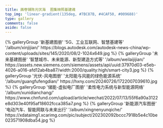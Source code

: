 ```yaml
---
title: 画卷铺陈光伏海  图集映照基建魂
top_img: 'linear-gradient(135deg, #7BC87B, #4CAF50, #009688)'
type: gallery
comments: false
aside: false
---
```

<div class="gallery-group-main">
  {% galleryGroup '新基建图册' '5G、工业互联网、智慧基建等' '/album/xinjijian/' https://blogs.autodesk.com/autodesk-news-china/wp-content/uploads/sites/145/2020/08/2-1024x649.jpg %}
  {% galleryGroup '未来基建图册' '智慧城市、未来能源、新型建造方式等' '/album/weilaijijian/' https://assets.new.siemens.com/siemens/assets/api/uuid:37970d03-e5eb-4026-a016-afd12ab4ba87/width:2000/quality:high/smart-city3.jpg %}
  {% galleryGroup '光伏-风电图册' '太阳能与风能的绿色能源系统' '/album/guangfufengdian/' https://hxny.com/20240726/1722007039610.jpg %}
  {% galleryGroup '储能-虚拟电厂图册' '柔性电力系统与新型能源网络' '/album/xunidianchang/' https://www.chnfund.com/upload/article/wechat/2022/07/13/55f6a90a3122e8d303e40f95af18602fcca385a7.png %}
  {% galleryGroup '新能源汽车图册' '电动汽车、智能网联与未来出行' '/album/xingnenyunqiche/' https://xdataimg1.xcarimg.com/pic/subject/202302092bccc7918b5e4c10be023571908dba54.jpg %}
</div>
